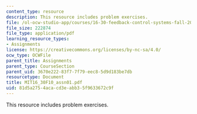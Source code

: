 ```yaml
---
content_type: resource
description: This resource includes problem exercises.
file: /ol-ocw-studio-app/courses/16-30-feedback-control-systems-fall-2010/81d5a2754acacd3eabb35f9633672c9f_MIT16_30F10_assn01.pdf
file_size: 222874
file_type: application/pdf
learning_resource_types:
- Assignments
license: https://creativecommons.org/licenses/by-nc-sa/4.0/
ocw_type: OCWFile
parent_title: Assignments
parent_type: CourseSection
parent_uid: 3670e222-83f7-7f79-eec8-5d9d183be7db
resourcetype: Document
title: MIT16_30F10_assn01.pdf
uid: 81d5a275-4aca-cd3e-abb3-5f9633672c9f
---
```

This resource includes problem exercises.